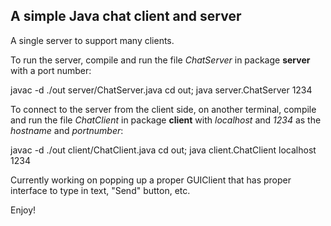 ## A simple Java chat client and server

A single server to support many clients.

To run the server, compile and run the file _ChatServer_ in package **server** with a port number:

javac -d ./out server/ChatServer.java
cd out; java server.ChatServer 1234

To connect to the server from the client side, on another terminal, compile and run the file _ChatClient_ in package **client** with _localhost_ and _1234_ as the _hostname_ and _portnumber_:

javac -d ./out client/ChatClient.java
cd out; java client.ChatClient localhost 1234

Currently working on popping up a proper GUIClient that has proper interface to type in text, "Send" button, etc.

Enjoy!
